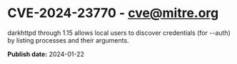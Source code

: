# CVE-2024-23770 - cve@mitre.org

darkhttpd through 1.15 allows local users to discover credentials (for --auth) by listing processes and their arguments.

**Publish date:** 2024-01-22
